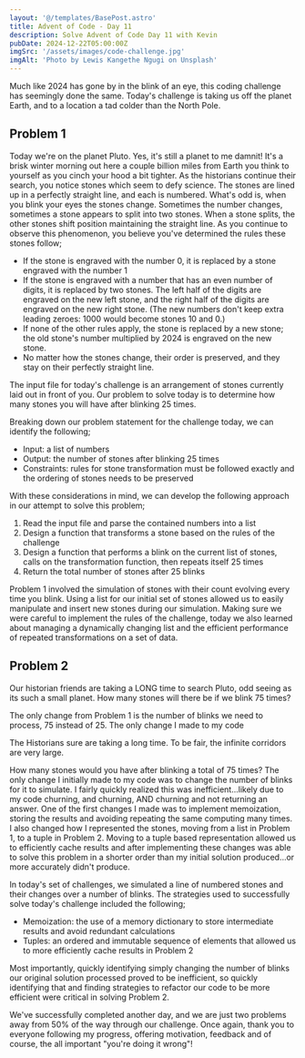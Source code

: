 ```yaml
---
layout: '@/templates/BasePost.astro'
title: Advent of Code - Day 11
description: Solve Advent of Code Day 11 with Kevin
pubDate: 2024-12-22T05:00:00Z
imgSrc: '/assets/images/code-challenge.jpg'
imgAlt: 'Photo by Lewis Kangethe Ngugi on Unsplash'
---
```


Much like 2024 has gone by in the blink of an eye, this coding challenge has seemingly done the same. Today's challenge is taking us off the planet Earth, and to a location a tad colder than the North Pole.

## Problem 1
Today we're on the planet Pluto. Yes, it's still a planet to me damnit! It's a brisk winter morning out here a couple billion miles from Earth you think to yourself as you cinch your hood a bit tighter. As the historians continue their search, you notice stones which seem to defy science. The stones are lined up in a perfectly straight line, and each is numbered. What's odd is, when you blink your eyes the stones change. Sometimes the number changes, sometimes a stone appears to split into two stones. When a stone splits, the other stones shift position maintaining the straight line. As you continue to observe this phenomenon, you believe you've determined the rules these stones follow;
- If the stone is engraved with the number 0, it is replaced by a stone engraved with the number 1
- If the stone is engraved with a number that has an even number of digits, it is replaced by two stones. The left half of the digits are engraved on the new left stone, and the right half of the digits are engraved on the new right stone. (The new numbers don't keep extra leading zeroes: 1000 would become stones 10 and 0.)
- If none of the other rules apply, the stone is replaced by a new stone; the old stone's number multiplied by 2024 is engraved on the new stone.
- No matter how the stones change, their order is preserved, and they stay on their perfectly straight line.

The input file for today's challenge is an arrangement of stones currently laid out in front of you. Our problem to solve today is to determine how many stones you will have after blinking 25 times.

Breaking down our problem statement for the challenge today, we can identify the following;
- Input: a list of numbers
- Output: the number of stones after blinking 25 times
- Constraints: rules for stone transformation must be followed exactly and the ordering of stones needs to be preserved

With these considerations in mind, we can develop the following approach in our attempt to solve this problem;
1. Read the input file and parse the contained numbers into a list
2. Design a function that transforms a stone based on the rules of the challenge
3. Design a function that performs a blink on the current list of stones, calls on the transformation function, then repeats itself 25 times
4. Return the total number of stones after 25 blinks

Problem 1 involved the simulation of stones with their count evolving every time you blink. Using a list for our initial set of stones allowed us to easily manipulate and insert new stones during our simulation. Making sure we were careful to implement the rules of the challenge, today we also learned about managing a dynamically changing list and the efficient performance of repeated transformations on a set of data.

## Problem 2
Our historian friends are taking a LONG time to search Pluto, odd seeing as its such a small planet. How many stones will there be if we blink 75 times?

The only change from Problem 1 is the number of blinks we need to process, 75 instead of 25. The only change I made to my code

The Historians sure are taking a long time. To be fair, the infinite corridors are very large.

How many stones would you have after blinking a total of 75 times? The only change I initially made to my code was to change the number of blinks for it to simulate. I fairly quickly realized this was inefficient...likely due to my code churning, and churning, AND churning and not returning an answer. One of the first changes I made was to implement memoization, storing the results and avoiding repeating the same computing many times. I also changed how I represented the stones, moving from a list in Problem 1, to a tuple in Problem 2. Moving to a tuple based representation allowed us to efficiently cache results and after implementing these changes was able to solve this problem in a shorter order than my initial solution produced...or more accurately didn't produce.

In today's set of challenges, we simulated a line of numbered stones and their changes over a number of blinks. The strategies used to successfully solve today's challenge included the following;
- Memoization: the use of a memory dictionary to store intermediate results and avoid redundant calculations
- Tuples: an ordered and immutable sequence of elements that allowed us to more efficiently cache results in Problem 2

Most importantly, quickly identifying simply changing the number of blinks our original solution processed proved to be inefficient, so quickly identifying that and finding strategies to refactor our code to be more efficient were critical in solving Problem 2.

We've successfully completed another day, and we are just two problems away from 50% of the way through our challenge. Once again, thank you to everyone following my progress, offering motivation, feedback and of course, the all important "you're doing it wrong"!